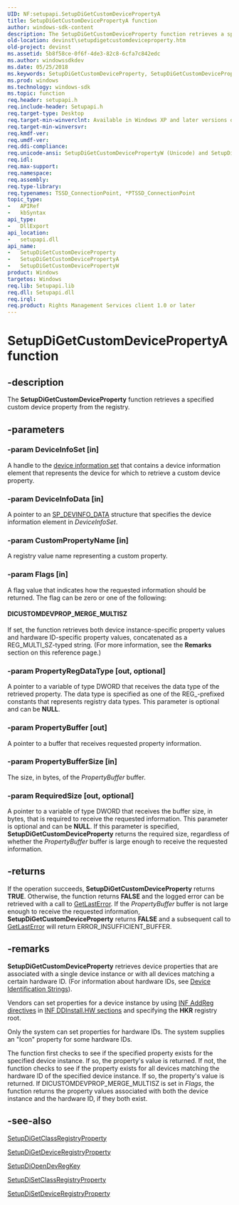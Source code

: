 ```yaml
---
UID: NF:setupapi.SetupDiGetCustomDevicePropertyA
title: SetupDiGetCustomDevicePropertyA function
author: windows-sdk-content
description: The SetupDiGetCustomDeviceProperty function retrieves a specified custom device property from the registry.
old-location: devinst\setupdigetcustomdeviceproperty.htm
old-project: devinst
ms.assetid: 5b8f58ce-0f6f-4de3-82c8-6cfa7c842edc
ms.author: windowssdkdev
ms.date: 05/25/2018
ms.keywords: SetupDiGetCustomDeviceProperty, SetupDiGetCustomDeviceProperty function [Device and Driver Installation], SetupDiGetCustomDevicePropertyA, SetupDiGetCustomDevicePropertyW, devinst.setupdigetcustomdeviceproperty, di-rtns_ec69099c-ea3f-47f8-bc14-c10dbd7cba0e.xml, setupapi/SetupDiGetCustomDeviceProperty, setupapi/SetupDiGetCustomDevicePropertyA, setupapi/SetupDiGetCustomDevicePropertyW
ms.prod: windows
ms.technology: windows-sdk
ms.topic: function
req.header: setupapi.h
req.include-header: Setupapi.h
req.target-type: Desktop
req.target-min-winverclnt: Available in Windows XP and later versions of Windows.
req.target-min-winversvr: 
req.kmdf-ver: 
req.umdf-ver: 
req.ddi-compliance: 
req.unicode-ansi: SetupDiGetCustomDevicePropertyW (Unicode) and SetupDiGetCustomDevicePropertyA (ANSI)
req.idl: 
req.max-support: 
req.namespace: 
req.assembly: 
req.type-library: 
req.typenames: TSSD_ConnectionPoint, *PTSSD_ConnectionPoint
topic_type:
-	APIRef
-	kbSyntax
api_type:
-	DllExport
api_location:
-	setupapi.dll
api_name:
-	SetupDiGetCustomDeviceProperty
-	SetupDiGetCustomDevicePropertyA
-	SetupDiGetCustomDevicePropertyW
product: Windows
targetos: Windows
req.lib: Setupapi.lib
req.dll: Setupapi.dll
req.irql: 
req.product: Rights Management Services client 1.0 or later
---
```


# SetupDiGetCustomDevicePropertyA function


## -description


The <b>SetupDiGetCustomDeviceProperty</b> function retrieves a specified custom device property from the registry.


## -parameters




### -param DeviceInfoSet [in]

A handle to the <a href="devinst.device_information_sets">device information set</a> that contains a device information element that represents the device for which to retrieve a custom device property. 


### -param DeviceInfoData [in]

A pointer to an <a href="https://msdn.microsoft.com/library/windows/hardware/ff552344">SP_DEVINFO_DATA</a> structure that specifies the device information element in <i>DeviceInfoSet</i>. 


### -param CustomPropertyName [in]

A registry value name representing a custom property.


### -param Flags [in]

A flag value that indicates how the requested information should be returned. The flag can be zero or one of the following:





#### DICUSTOMDEVPROP_MERGE_MULTISZ

If set, the function retrieves both device instance-specific property values and hardware ID-specific property values, concatenated as a REG_MULTI_SZ-typed string. (For more information, see the <b>Remarks</b> section on this reference page.)


### -param PropertyRegDataType [out, optional]

A pointer to a variable of type DWORD that receives the data type of the retrieved property. The data type is specified as one of the REG_-prefixed constants that represents registry data types. This parameter is optional and can be <b>NULL</b>.


### -param PropertyBuffer [out]

A pointer to a buffer that receives requested property information.


### -param PropertyBufferSize [in]

The size, in bytes, of the <i>PropertyBuffer </i>buffer.


### -param RequiredSize [out, optional]

A pointer to a variable of type DWORD that receives the buffer size, in bytes, that is required to receive the requested information. This parameter is optional and can be <b>NULL</b>. If this parameter is specified, <b>SetupDiGetCustomDeviceProperty</b> returns the required size, regardless of whether the <i>PropertyBuffer</i> buffer is large enough to receive the requested information.


## -returns



If the operation succeeds, <b>SetupDiGetCustomDeviceProperty</b> returns <b>TRUE</b>. Otherwise, the function returns <b>FALSE</b> and the logged error can be retrieved with a call to <a href="http://go.microsoft.com/fwlink/p/?linkid=169416">GetLastError</a>. If the <i>PropertyBuffer </i>buffer is not large enough to receive the requested information, <b>SetupDiGetCustomDeviceProperty</b> returns <b>FALSE</b> and a subsequent call to <a href="http://go.microsoft.com/fwlink/p/?linkid=169416">GetLastError</a> will return ERROR_INSUFFICIENT_BUFFER.




## -remarks



<b>SetupDiGetCustomDeviceProperty</b> retrieves device properties that are associated with a single device instance or with all devices matching a certain hardware ID. (For information about hardware IDs, see <a href="https://docs.microsoft.com/en-us/windows-hardware/drivers/install/device-identification-strings">Device Identification Strings</a>).

Vendors can set properties for a device instance by using <a href="https://docs.microsoft.com/en-us/windows-hardware/drivers/install/inf-addreg-directive">INF AddReg directives</a> in <a href="devinst.inf_ddinstall_hw_section">INF DDInstall.HW sections</a> and specifying the <b>HKR</b> registry root.

Only the system can set properties for hardware IDs. The system supplies an "Icon" property for some hardware IDs.

The function first checks to see if the specified property exists for the specified device instance. If so, the property's value is returned. If not, the function checks to see if the property exists for all devices matching the hardware ID of the specified device instance. If so, the property's value is returned. If DICUSTOMDEVPROP_MERGE_MULTISZ is set in <i>Flags</i>, the function returns the property values associated with both the device instance and the hardware ID, if they both exist.




## -see-also




<a href="https://msdn.microsoft.com/library/windows/hardware/ff551097">SetupDiGetClassRegistryProperty</a>



<a href="https://msdn.microsoft.com/library/windows/hardware/ff551967">SetupDiGetDeviceRegistryProperty</a>



<a href="https://msdn.microsoft.com/library/windows/hardware/ff552079">SetupDiOpenDevRegKey</a>



<a href="https://msdn.microsoft.com/library/windows/hardware/ff552135">SetupDiSetClassRegistryProperty</a>



<a href="https://msdn.microsoft.com/library/windows/hardware/ff552169">SetupDiSetDeviceRegistryProperty</a>
 

 

